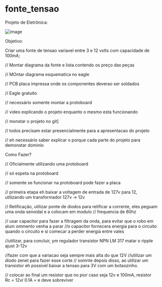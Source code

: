 # fonte_tensao
Projeto de Eletrônica:

![image](https://github.com/DeguShi/fonte_tensao/assets/128547705/df8d362b-5213-41a0-98ea-7ec15fcac8c6)

Objetivo:

Criar uma fonte de tensao variavel entre 3 e 12 volts com capacidade de 100mA;

// Montar diagrama da fonte e lista contendo os preço das peças

// MOntar diagrama esquematica no eagle

// PCB placa impressa onde os componentes deverao ser soldados

// Eagle gratuito

// necessário somente montar a protoboard

// video explicando o projeto enquanto o mesmo esta funcionando

// monstar o projeto no git]

// todos precisam estar presencialmente para a apresentacao do projeto

// eh necessário saber explicar o porque cada parte do projeto para demonstar dominio 


Como Fazer?

// Oficialmente utilizando uma protoboard

// só espeta na protoboard

// somente se funcionar na protoboard pode fazer a placa

// primeira etapa eh baixar a voltagem de entrada de 127v para 12, utilizando um transformador 127v -> 12v

// Retificação, utilizar ponte de diodos para retificar a corrente, eles peguam uma onda senoidal e a colocam em modulo
// frequencia de 60hz

// usar capacitor para fazer a filtragem da onda, para evitar que o robo em alum ommento venha a parar
//o capacitor fornecera energia para o circuito quando o circuito e si comecar a perder energia entre vales


//utilizar, para concluir, ym regulador transistor NPN LM 317 matar o ripple ajust 3-12v

//fazer com que a variacao seja sempre mais alta do que 12V
//utilizar um diodo zenet para fazer esse corte
// somnte depois disso, ao utilizar um transistor eh possivel baixar a tensao para 3V com um botaozinho.

// colocar ao final um resistor que no pior caso seja 12v e 100mA, resistor Rc = 12v/ 0.1A = e deve sobreviver


